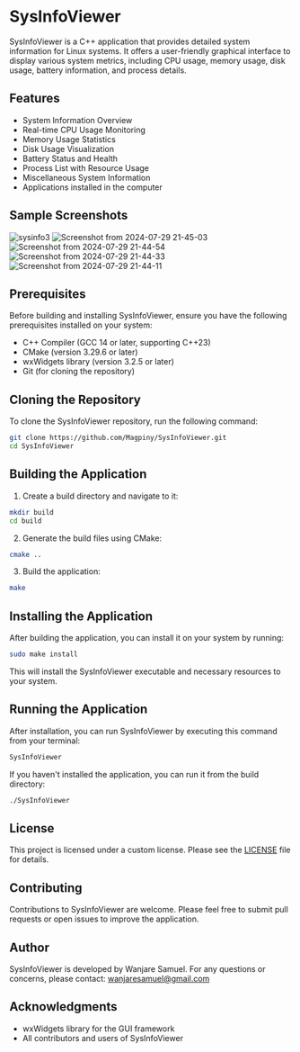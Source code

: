 # SysInfoViewer

SysInfoViewer is a C++ application that provides detailed system information for Linux systems. It offers a user-friendly graphical interface to display various system metrics, including CPU usage, memory usage, disk usage, battery information, and process details.

## Features

- System Information Overview
- Real-time CPU Usage Monitoring
- Memory Usage Statistics
- Disk Usage Visualization
- Battery Status and Health
- Process List with Resource Usage
- Miscellaneous System Information
- Applications installed in the computer

## Sample Screenshots
![sysinfo3](https://github.com/user-attachments/assets/81ab16a2-5fdc-47a9-aeac-8858188ee6ae)
![Screenshot from 2024-07-29 21-45-03](https://github.com/user-attachments/assets/d2b934b3-102e-42a6-8f0e-545547d7b164)
![Screenshot from 2024-07-29 21-44-54](https://github.com/user-attachments/assets/dc771418-dd48-4398-9c2f-3dac01af1770)
![Screenshot from 2024-07-29 21-44-33](https://github.com/user-attachments/assets/a4259165-c210-45f9-884f-080bad918951)
![Screenshot from 2024-07-29 21-44-11](https://github.com/user-attachments/assets/7731bdf6-00a8-4075-86b5-1218e8093588)


## Prerequisites

Before building and installing SysInfoViewer, ensure you have the following prerequisites installed on your system:

- C++ Compiler (GCC 14 or later, supporting C++23)
- CMake (version 3.29.6 or later)
- wxWidgets library (version 3.2.5 or later)
- Git (for cloning the repository)

## Cloning the Repository

To clone the SysInfoViewer repository, run the following command:

```bash
git clone https://github.com/Magpiny/SysInfoViewer.git
cd SysInfoViewer
```

## Building the Application

1. Create a build directory and navigate to it:

```bash
mkdir build
cd build
```

2. Generate the build files using CMake:

```bash
cmake ..
```

3. Build the application:

```bash
make
```

## Installing the Application

After building the application, you can install it on your system by running:

```bash
sudo make install
```

This will install the SysInfoViewer executable and necessary resources to your system.

## Running the Application

After installation, you can run SysInfoViewer by executing this command from your terminal:

```bash
SysInfoViewer
```

If you haven't installed the application, you can run it from the build directory:

```bash
./SysInfoViewer
```

## License

This project is licensed under a custom license. Please see the [LICENSE](LICENSE) file for details.

## Contributing

Contributions to SysInfoViewer are welcome. Please feel free to submit pull requests or open issues to improve the application.

## Author

SysInfoViewer is developed by Wanjare Samuel. For any questions or concerns, please contact: wanjaresamuel@gmail.com

## Acknowledgments

- wxWidgets library for the GUI framework
- All contributors and users of SysInfoViewer

